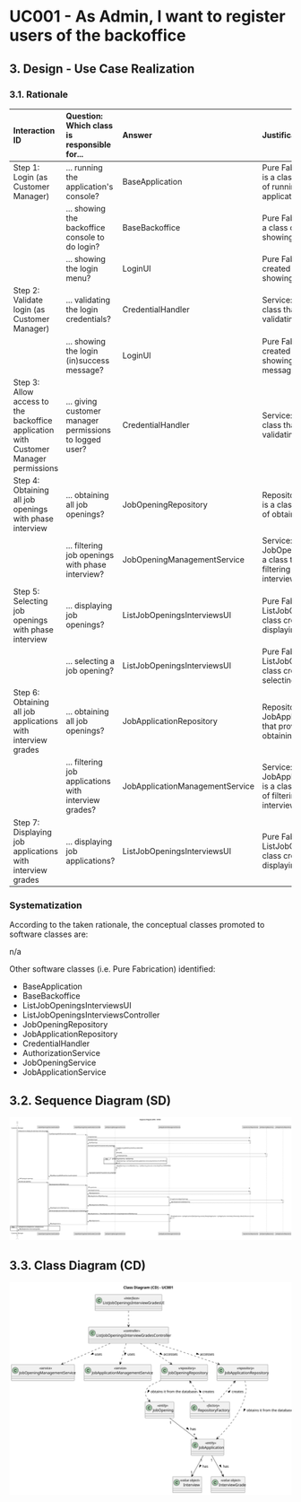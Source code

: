 # UC001 - As Admin, I want to register users of the backoffice

## 3. Design - Use Case Realization

### 3.1. Rationale

| Interaction ID                                                                       | Question: Which class is responsible for...             | Answer                          | Justification (with patterns)                                                                                                      |
|:-------------------------------------------------------------------------------------|:--------------------------------------------------------|:--------------------------------|:-----------------------------------------------------------------------------------------------------------------------------------|
| Step 1: Login (as Customer Manager)                                                  | ... running the application's console?                  | BaseApplication                 | Pure Fabrication: BaseApplication is a class created with the purpose of running a console in our application.                     |
|                                                                                      | ... showing the backoffice console to do login?         | BaseBackoffice                  | Pure Fabrication: BaseBackoffice is a class created with the purpose of showing the backoffice console.                            |
|                                                                                      | ... showing the login menu?                             | LoginUI                         | Pure Fabrication: LoginUI is a class created with the purpose of showing the login menu.                                           |
| Step 2: Validate login (as Customer Manager)                                         | ... validating the login credentials?                   | CredentialHandler               | Service: CredentialHandler is a class that provides the service of validating login credentials.                                   |
|                                                                                      | ... showing the login (in)success message?              | LoginUI                         | Pure Fabrication: LoginUI is a class created with the purpose of showing the login success message.                                |
| Step 3: Allow access to the backoffice application with Customer Manager permissions | ... giving customer manager permissions to logged user? | CredentialHandler               | Service: CredentialHandler is a class that provides the service of validating login credentials.                                   |
| Step 4: Obtaining all job openings with phase interview                              | ... obtaining all job openings?                         | JobOpeningRepository            | Repository: JobOpeningRepository is a class that provides the service of obtaining all job openings.                               |
|                                                                                      | ... filtering job openings with phase interview?        | JobOpeningManagementService     | Service: JobOpeningManagementService is a class that provides the service of filtering job openings with phase interview.          |
| Step 5: Selecting job openings with phase interview                                  | ... displaying job openings?                            | ListJobOpeningsInterviewsUI     | Pure Fabrication: ListJobOpeningsInterviewsUI is a class created with the purpose of displaying job openings.                      |
|                                                                                      | ... selecting a job opening?                            | ListJobOpeningsInterviewsUI     | Pure Fabrication: ListJobOpeningsInterviewsUI is a class created with the purpose of selecting a job opening.                      |
| Step 6: Obtaining all job applications with interview grades                         | ... obtaining all job openings?                         | JobApplicationRepository        | Repository: JobApplicationRepository is a class that provides the service of obtaining all candidates.                             |
|                                                                                      | ... filtering job applications with interview grades?   | JobApplicationManagementService | Service: JobApplicationManagementService is a class that provides the service of filtering job applications with interview grades. |
| Step 7: Displaying job applications with interview grades                            | ... displaying job applications?                        | ListJobOpeningsInterviewsUI     | Pure Fabrication: ListJobOpeningsInterviewsUI is a class created with the purpose of displaying job applications.                  |

### Systematization ##

According to the taken rationale, the conceptual classes promoted to software classes are:

n/a

Other software classes (i.e. Pure Fabrication) identified:

* BaseApplication
* BaseBackoffice
* ListJobOpeningsInterviewsUI
* ListJobOpeningsInterviewsController
* JobOpeningRepository
* JobApplicationRepository
* CredentialHandler
* AuthorizationService
* JobOpeningService
* JobApplicationService

## 3.2. Sequence Diagram (SD)

![uc033-sequence-diagram.svg](svg/uc033-sequence-diagram.svg)

## 3.3. Class Diagram (CD)

![uc033-class-diagram.svg](svg/uc033-class-diagram.svg)